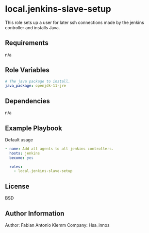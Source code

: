 # local.jenkins-slave-setup

This role sets up a user for later ssh connections made by the jenkins controller and installs Java.

## Requirements

n/a

## Role Variables

```yaml
# The java package to install.
java_package: openjdk-11-jre
```

## Dependencies

n/a

## Example Playbook

Default usage

```yaml
- name: Add all agents to all jenkins controllers.
  hosts: jenkins
  become: yes

  roles:
    - local.jenkins-slave-setup
```

## License

BSD

## Author Information

Author: Fabian Antonio Klemm
Company: Hsa_innos
